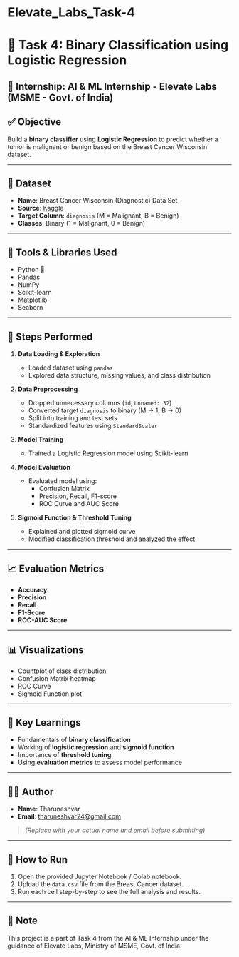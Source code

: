 # Elevate_Labs_Task-4
# 🧠 Task 4: Binary Classification using Logistic Regression

## 📌 Internship: AI & ML Internship - Elevate Labs (MSME - Govt. of India)

## ✅ Objective
Build a **binary classifier** using **Logistic Regression** to predict whether a tumor is malignant or benign based on the Breast Cancer Wisconsin dataset.

---

## 📂 Dataset
- **Name**: Breast Cancer Wisconsin (Diagnostic) Data Set  
- **Source**: [Kaggle](https://www.kaggle.com/datasets/uciml/breast-cancer-wisconsin-data)
- **Target Column**: `diagnosis` (M = Malignant, B = Benign)
- **Classes**: Binary (1 = Malignant, 0 = Benign)

---

## 🔧 Tools & Libraries Used
- Python 🐍
- Pandas
- NumPy
- Scikit-learn
- Matplotlib
- Seaborn

---

## 🚀 Steps Performed

1. **Data Loading & Exploration**  
   - Loaded dataset using `pandas`
   - Explored data structure, missing values, and class distribution

2. **Data Preprocessing**  
   - Dropped unnecessary columns (`id`, `Unnamed: 32`)
   - Converted target `diagnosis` to binary (M → 1, B → 0)
   - Split into training and test sets
   - Standardized features using `StandardScaler`

3. **Model Training**  
   - Trained a Logistic Regression model using Scikit-learn

4. **Model Evaluation**  
   - Evaluated model using:
     - Confusion Matrix
     - Precision, Recall, F1-score
     - ROC Curve and AUC Score

5. **Sigmoid Function & Threshold Tuning**  
   - Explained and plotted sigmoid curve
   - Modified classification threshold and analyzed the effect

---

## 📈 Evaluation Metrics

- **Accuracy**
- **Precision**
- **Recall**
- **F1-Score**
- **ROC-AUC Score**

---

## 📊 Visualizations

- Countplot of class distribution
- Confusion Matrix heatmap
- ROC Curve
- Sigmoid Function plot

---

## 🧠 Key Learnings

- Fundamentals of **binary classification**
- Working of **logistic regression** and **sigmoid function**
- Importance of **threshold tuning**
- Using **evaluation metrics** to assess model performance

---

## 🙋‍♂️ Author

- **Name**: Tharuneshvar 
- **Email**: tharuneshvar24@gmail.com

> _(Replace with your actual name and email before submitting)_

---

## 📝 How to Run

1. Open the provided Jupyter Notebook / Colab notebook.
2. Upload the `data.csv` file from the Breast Cancer dataset.
3. Run each cell step-by-step to see the full analysis and results.

---

## 📎 Note
This project is a part of Task 4 from the AI & ML Internship under the guidance of Elevate Labs, Ministry of MSME, Govt. of India.

